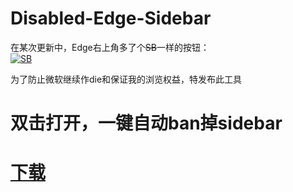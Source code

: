 # Disabled-Edge-Sidebar

在某次更新中，Edge右上角多了个~~SB~~一样的按钮：<br>
[![SB](https://s1.ax1x.com/2023/03/18/ppJMS5d.png "这个是不能点的")](edge://discover-chat/)

为了防止微软继续作die和保证我的浏览权益，特发布此工具<br>

# 双击打开，一键自动ban掉sidebar

# [下载](/DISABLE-EDGE-SIDEBAT.bat)